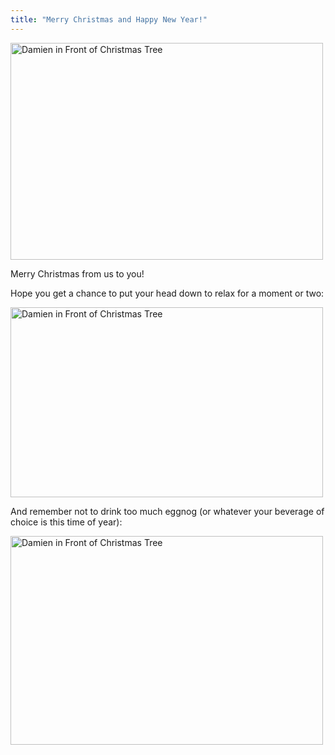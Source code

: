 ```yaml
---
title: "Merry Christmas and Happy New Year!"
---
```

<p><a href="http://www.flickr.com/photos/lemon/2134078226/" class="tt-flickr"><img src="http://farm3.static.flickr.com/2309/2134078226_dd6a3308f3.jpg" alt="Damien in Front of Christmas Tree" width="500" height="347" border="0" /></a></p>
<p>Merry Christmas from us to you!</p>
<p>Hope you get a chance to put your head down to relax for a moment or two:</p>
<p><a href="http://www.flickr.com/photos/lemon/2134083414/" class="tt-flickr"><img src="http://farm3.static.flickr.com/2400/2134083414_06e70e5a95.jpg" alt="Damien in Front of Christmas Tree" width="500" height="304" border="0" /></a></p>
<p>And remember not to drink too much eggnog (or whatever your beverage of choice is this time of year):</p>
<p><a href="http://www.flickr.com/photos/lemon/2133306891/" class="tt-flickr"><img src="http://farm3.static.flickr.com/2085/2133306891_72ff4f6fbc.jpg" alt="Damien in Front of Christmas Tree" width="500" height="334" border="0" /></a></p>
